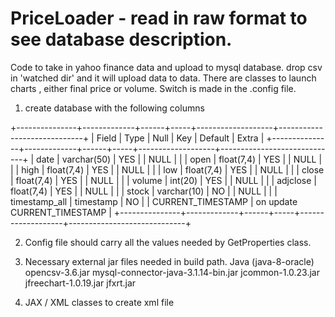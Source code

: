 # PriceLoader - read in raw format to see database description.

Code to take in yahoo finance data and upload to mysql database. drop csv in 'watched dir' and it will upload data to data. There are classes to launch charts , either final price or volume. Switch is made in the .config file.

1. create database with the following columns

+---------------+-------------+------+-----+-------------------+-----------------------------+
| Field         | Type        | Null | Key | Default           | Extra                       |
+---------------+-------------+------+-----+-------------------+-----------------------------+
| date          | varchar(50) | YES  |     | NULL              |                             |
| open          | float(7,4)  | YES  |     | NULL              |                             |
| high          | float(7,4)  | YES  |     | NULL              |                             |
| low           | float(7,4)  | YES  |     | NULL              |                             |
| close         | float(7,4)  | YES  |     | NULL              |                             |
| volume        | int(20)     | YES  |     | NULL              |                             |
| adjclose      | float(7,4)  | YES  |     | NULL              |                             |
| stock         | varchar(10) | NO   |     | NULL              |                             |
| timestamp_all | timestamp   | NO   |     | CURRENT_TIMESTAMP | on update CURRENT_TIMESTAMP |
+---------------+-------------+------+-----+-------------------+-----------------------------+

2. Config file should carry all the values needed by GetProperties class.

3. Necessary external jar files needed in build path. Java (java-8-oracle)
  opencsv-3.6.jar
  mysql-connector-java-3.1.14-bin.jar
  jcommon-1.0.23.jar
  jfreechart-1.0.19.jar
  jfxrt.jar

4. JAX / XML classes to create xml file


